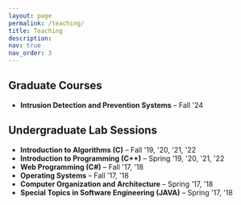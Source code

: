 ```yaml
---
layout: page
permalink: /teaching/
title: Teaching
description: 
nav: true
nav_order: 3
---
```


## Graduate Courses
- **Intrusion Detection and Prevention Systems** – Fall '24

## Undergraduate Lab Sessions
- **Introduction to Algorithms (C)** – Fall '19, '20, '21, '22
- **Introduction to Programming (C++)** – Spring '19, '20, '21, '22
- **Web Programming (C#)** – Fall '17, '18
- **Operating Systems** – Fall '17, '18
- **Computer Organization and Architecture** – Spring '17, '18
- **Special Topics in Software Engineering (JAVA)** – Spring '17, '18

